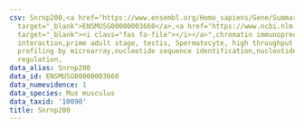 ```yaml
---
csv: Snrnp200,<a href="https://www.ensembl.org/Homo_sapiens/Gene/Summary?db=core;g=ENSMUSG00000003660"
  target="_blank">ENSMUSG00000003660</a>,<a href="https://www.ncbi.nlm.nih.gov/pubmed/23834426"
  target="_blank"><i class="fas fa-file"></i></a>",chromatin immunoprecipitation assay,direct
  interaction,prime adult stage, testis, Spermatocyte, high throughput transcription
  profiling by microarray,nucleotide sequence identification,nucleotide sequence identification,transcriptional
  regulation,
data_alias: Snrnp200
data_id: ENSMUSG00000003660
data_numevidence: 1
data_species: Mus musculus
data_taxid: '10090'
title: Snrnp200
---
```

